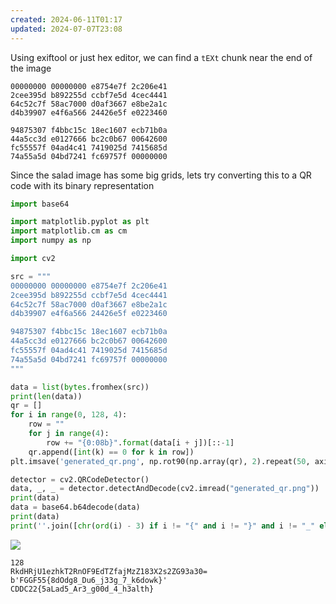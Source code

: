 ```yaml
---
created: 2024-06-11T01:17
updated: 2024-07-07T23:08
---
```


Using exiftool or just hex editor, we can find a `tEXt` chunk near the end of the image

```text
00000000 00000000 e8754e7f 2c206e41
2cee395d b892255d ccbf7e5d 4cec4441
64c52c7f 58ac7000 d0af3667 e8be2a1c
d4b39907 e4f6a566 24426e5f e0223460

94875307 f4bbc15c 18ec1607 ecb71b0a
44a5cc3d e0127666 bc2c0b67 00642600
fc55557f 04ad4c41 7419025d 7415685d
74a55a5d 04bd7241 fc69757f 00000000
```

Since the salad image has some big grids, lets try converting this to a QR code with its binary representation

```python
import base64

import matplotlib.pyplot as plt
import matplotlib.cm as cm
import numpy as np

import cv2

src = """
00000000 00000000 e8754e7f 2c206e41
2cee395d b892255d ccbf7e5d 4cec4441
64c52c7f 58ac7000 d0af3667 e8be2a1c
d4b39907 e4f6a566 24426e5f e0223460

94875307 f4bbc15c 18ec1607 ecb71b0a
44a5cc3d e0127666 bc2c0b67 00642600
fc55557f 04ad4c41 7419025d 7415685d
74a55a5d 04bd7241 fc69757f 00000000
"""

data = list(bytes.fromhex(src))
print(len(data))
qr = []
for i in range(0, 128, 4):
    row = ""
    for j in range(4):
        row += "{0:08b}".format(data[i + j])[::-1]
    qr.append([int(k) == 0 for k in row])
plt.imsave('generated_qr.png', np.rot90(np.array(qr), 2).repeat(50, axis=0).repeat(50, axis=1), cmap=cm.gray)

detector = cv2.QRCodeDetector()
data, _, _ = detector.detectAndDecode(cv2.imread("generated_qr.png"))
print(data)
data = base64.b64decode(data)
print(data)
print(''.join([chr(ord(i) - 3) if i != "{" and i != "}" and i != "_" else i for i in data.decode()]))
```

![](https://res.cloudinary.com/kumonochisanaka/image/upload/v1718083689/2024/06/146e7f37237c90b39e603944355d8cac.png)

```text
128
RkdHRjU1ezhkT2RnOF9EdTZfajMzZ183X2s2ZG93a30=
b'FGGF55{8dOdg8_Du6_j33g_7_k6dowk}'
CDDC22{5aLad5_Ar3_g00d_4_h3alth}
```
